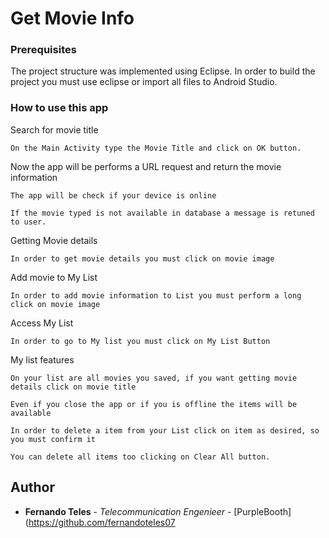 # Get Movie Info


### Prerequisites

The project structure was implemented using Eclipse. In order to build the project you must use eclipse or import all files to Android Studio.


### How to use this app

Search for movie title
```
On the Main Activity type the Movie Title and click on OK button.
```
Now the app will be performs a URL request and return the movie information

```
The app will be check if your device is online
```

```
If the movie typed is not available in database a message is retuned to user.
```
Getting Movie details
```
In order to get movie details you must click on movie image
```

Add movie to My List
```
In order to add movie information to List you must perform a long click on movie image
```

Access My List
```
In order to go to My list you must click on My List Button
```

My list features

```
On your list are all movies you saved, if you want getting movie details click on movie title
```

```
Even if you close the app or if you is offline the items will be available
```

```
In order to delete a item from your List click on item as desired, so you must confirm it
```

```
You can delete all items too clicking on Clear All button.
```

## Author

* **Fernando Teles** - *Telecommunication Engenieer* - [PurpleBooth](https://github.com/fernandoteles07
